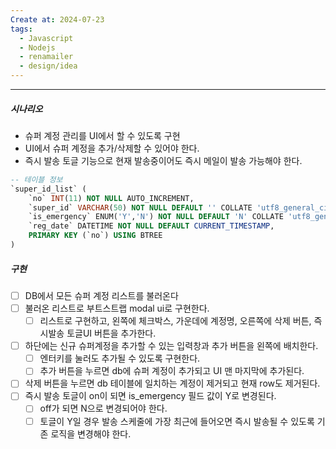 ```yaml
---
Create at: 2024-07-23
tags:
  - Javascript
  - Nodejs
  - renamailer
  - design/idea
---
```

---

##### 시나리오
- 슈퍼 계정 관리를 UI에서 할 수 있도록 구현
- UI에서 슈퍼 계정을 추가/삭제할 수 있어야 한다.
- 즉시 발송 토글 기능으로 현재 발송중이어도 즉시 메일이 발송 가능해야 한다.

```sql
-- 테이블 정보
`super_id_list` (
	`no` INT(11) NOT NULL AUTO_INCREMENT,
	`super_id` VARCHAR(50) NOT NULL DEFAULT '' COLLATE 'utf8_general_ci',
	`is_emergency` ENUM('Y','N') NOT NULL DEFAULT 'N' COLLATE 'utf8_general_ci',
	`reg_date` DATETIME NOT NULL DEFAULT CURRENT_TIMESTAMP,
	PRIMARY KEY (`no`) USING BTREE
)
```

##### 구현
- [ ] DB에서 모든 슈퍼 계정 리스트를 불러온다
- [ ] 불러온 리스트로 부트스트랩 modal ui로 구현한다.
	- [ ] 리스트로 구현하고, 왼쪽에 체크박스, 가운데에 계정명, 오른쪽에 삭제 버튼, 즉시발송 토글UI 버튼을 추가한다.
- [ ] 하단에는 신규 슈퍼계정을 추가할 수 있는 입력창과 추가 버튼을 왼쪽에 배치한다.
	- [ ] 엔터키를 눌러도 추가될 수 있도록 구현한다.
	- [ ] 추가 버튼을 누르면 db에 슈퍼 계정이 추가되고 UI 맨 마지막에 추가된다.
- [ ] 삭제 버튼을 누르면 db 테이블에 일치하는 계정이 제거되고 현재 row도 제거된다.
- [ ] 즉시 발송 토글이 on이 되면 is_emergency 필드 값이 Y로 변경된다.
	- [ ] off가 되면 N으로 변경되어야 한다.
	- [ ] 토글이 Y일 경우 발송 스케줄에 가장 최근에 들어오면 즉시 발송될 수 있도록 기존 로직을 변경해야 한다.